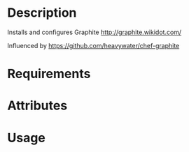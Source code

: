 Description
===========

Installs and configures Graphite http://graphite.wikidot.com/

Influenced by https://github.com/heavywater/chef-graphite

Requirements
============

Attributes
==========

Usage
=====
